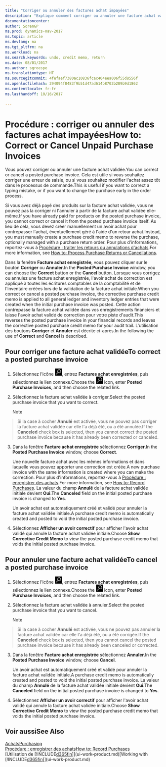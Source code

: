 ```yaml
---
title: "Corriger ou annuler des factures achat impayées"
description: "Explique comment corriger ou annuler une facture achat validée et créer automatiquement un avoir achat."
documentationcenter: 
author: SorenGP
ms.prod: dynamics-nav-2017
ms.topic: article
ms.devlang: na
ms.tgt_pltfrm: na
ms.workload: na
ms.search.keywords: undo, credit memo, return
ms.date: 08/01/2017
ms.author: sgroespe
ms.translationtype: HT
ms.sourcegitcommit: 4fefaef7380ac10836fcac404eea006f55d8556f
ms.openlocfilehash: 294094f8483f9b51d47ad614b8702b289b9d1862
ms.contentlocale: fr-fr
ms.lasthandoff: 10/16/2017

---
```

# <a name="how-to-correct-or-cancel-unpaid-purchase-invoices"></a><span data-ttu-id="a53bd-103">Procédure : corriger ou annuler des factures achat impayées</span><span class="sxs-lookup"><span data-stu-id="a53bd-103">How to: Correct or Cancel Unpaid Purchase Invoices</span></span>
<span data-ttu-id="a53bd-104">Vous pouvez corriger ou annuler une facture achat validée.</span><span class="sxs-lookup"><span data-stu-id="a53bd-104">You can correct or cancel a posted purchase invoice.</span></span> <span data-ttu-id="a53bd-105">Cela est utile si vous souhaitez corriger une erreur de saisie, ou si vous souhaitez modifier l'achat assez tôt dans le processus de commande.</span><span class="sxs-lookup"><span data-stu-id="a53bd-105">This is useful if you want to correct a typing mistake, or if you want to change the purchase early in the order process.</span></span>

<span data-ttu-id="a53bd-106">Si vous avez déjà payé des produits sur la facture achat validée, vous ne pouvez pas la corriger ni l'annuler à partir de la facture achat validée elle-même.</span><span class="sxs-lookup"><span data-stu-id="a53bd-106">If you have already paid for products on the posted purchase invoice, you cannot correct or cancel it from the posted purchase invoice itself.</span></span> <span data-ttu-id="a53bd-107">Au lieu de cela, vous devez créer manuellement un avoir achat pour contrepasser l'achat, éventuellement géré à l'aide d'un retour achat.</span><span class="sxs-lookup"><span data-stu-id="a53bd-107">Instead, you must manually create a purchase credit memo to reverse the purchase, optionally managed with a purchase return order.</span></span> <span data-ttu-id="a53bd-108">Pour plus d'informations, reportez-vous à [Procédure : traiter les retours ou annulations d'achats](purchasing-how-process-purchase-returns-cancellations.md).</span><span class="sxs-lookup"><span data-stu-id="a53bd-108">For more information, see [How to: Process Purchase Returns or Cancellations](purchasing-how-process-purchase-returns-cancellations.md).</span></span>

<span data-ttu-id="a53bd-109">Dans la fenêtre **Facture achat enregistrée**, vous pouvez cliquer sur le bouton **Corriger** ou **Annuler**.</span><span class="sxs-lookup"><span data-stu-id="a53bd-109">In the **Posted Purchase Invoice** window, you can choose the **Correct** button or the **Cancel** button.</span></span> <span data-ttu-id="a53bd-110">Lorsque vous corrigez ou annulez une facture achat enregistrée, l'avoir achat de correction est appliqué à toutes les écritures comptables de la comptabilité et de l'inventaire créées lors de la validation de la facture achat initiale.</span><span class="sxs-lookup"><span data-stu-id="a53bd-110">When you correct or cancel a posted purchase invoice, the corrective purchase credit memo is applied to all general ledger and inventory ledger entries that were created when the initial purchase invoice was posted.</span></span> <span data-ttu-id="a53bd-111">Cette action contrepasse la facture achat validée dans vos enregistrements financiers et laisse l'avoir achat validé de correction pour votre piste d'audit.</span><span class="sxs-lookup"><span data-stu-id="a53bd-111">This reverses the posted purchase invoice in your financial records and leaves the corrective posted purchase credit memo for your audit trail.</span></span> <span data-ttu-id="a53bd-112">L'utilisation des boutons **Corriger** et **Annuler** est décrite ci-après.</span><span class="sxs-lookup"><span data-stu-id="a53bd-112">In the following the use of **Correct** and **Cancel** is described.</span></span>

## <a name="to-correct-a-posted-purchase-invoice"></a><span data-ttu-id="a53bd-113">Pour corriger une facture achat validée</span><span class="sxs-lookup"><span data-stu-id="a53bd-113">To correct a posted purchase invoice</span></span>
1. <span data-ttu-id="a53bd-114">Sélectionnez l'icône ![Page ou état pour la recherche](media/ui-search/search_small.png "Page ou état pour la recherche"), entrez **Factures achat enregistrées**, puis sélectionnez le lien connexe.</span><span class="sxs-lookup"><span data-stu-id="a53bd-114">Choose the ![Search for Page or Report](media/ui-search/search_small.png "Search for Page or Report icon") icon, enter **Posted Purchase Invoices**, and then choose the related link.</span></span>  
2. <span data-ttu-id="a53bd-115">Sélectionnez la facture achat validée à corriger.</span><span class="sxs-lookup"><span data-stu-id="a53bd-115">Select the posted purchase invoice that you want to correct.</span></span>  

    > [!NOTE]  
>   <span data-ttu-id="a53bd-116">Si la case à cocher **Annulé** est activée, vous ne pouvez pas corriger la facture achat validée car elle l'a déjà été, ou a été annulée.</span><span class="sxs-lookup"><span data-stu-id="a53bd-116">If the **Canceled** check box is selected, then you cannot correct the posted purchase invoice because it has already been corrected or canceled.</span></span>
3. <span data-ttu-id="a53bd-117">Dans la fenêtre **Facture achat enregistrée** sélectionnez **Corriger**.</span><span class="sxs-lookup"><span data-stu-id="a53bd-117">In the **Posted Purchase Invoice** window, choose **Correct**.</span></span>

    <span data-ttu-id="a53bd-118">Une nouvelle facture achat avec les mêmes informations et dans laquelle vous pouvez apporter une correction est créée.</span><span class="sxs-lookup"><span data-stu-id="a53bd-118">A new purchase invoice with the same information is created where you can make the correction.</span></span> <span data-ttu-id="a53bd-119">Pour plus d'informations, reportez-vous à [Procédure : enregistrer des achats](purchasing-how-record-purchases.md).</span><span class="sxs-lookup"><span data-stu-id="a53bd-119">For more information, see [How to: Record Purchases](purchasing-how-record-purchases.md).</span></span> <span data-ttu-id="a53bd-120">La valeur du champ **Annulé** de la facture achat validée initiale devient **Oui**.</span><span class="sxs-lookup"><span data-stu-id="a53bd-120">The **Canceled** field on the initial posted purchase invoice is changed to **Yes**.</span></span>

    <span data-ttu-id="a53bd-121">Un avoir achat est automatiquement créé et validé pour annuler la facture achat validée initiale.</span><span class="sxs-lookup"><span data-stu-id="a53bd-121">A purchase credit memo is automatically created and posted to void the initial posted purchase invoice.</span></span>
4. <span data-ttu-id="a53bd-122">Sélectionnez **Afficher un avoir correctif** pour afficher l'avoir achat validé qui annule la facture achat validée initiale.</span><span class="sxs-lookup"><span data-stu-id="a53bd-122">Choose **Show Corrective Credit Memo** to view the posted purchase credit memo that voids the initial posted purchase invoice.</span></span>

## <a name="to-cancel-a-posted-purchase-invoice"></a><span data-ttu-id="a53bd-123">Pour annuler une facture achat validée</span><span class="sxs-lookup"><span data-stu-id="a53bd-123">To cancel a posted purchase invoice</span></span>
1. <span data-ttu-id="a53bd-124">Sélectionnez l'icône ![Page ou état pour la recherche](media/ui-search/search_small.png "Page ou état pour la recherche"), entrez **Factures achat enregistrées**, puis sélectionnez le lien connexe.</span><span class="sxs-lookup"><span data-stu-id="a53bd-124">Choose the ![Search for Page or Report](media/ui-search/search_small.png "Search for Page or Report icon") icon, enter **Posted Purchase Invoices**, and then choose the related link.</span></span>  
2. <span data-ttu-id="a53bd-125">Sélectionnez la facture achat validée à annuler.</span><span class="sxs-lookup"><span data-stu-id="a53bd-125">Select the posted purchase invoice that you want to cancel.</span></span>

    > [!NOTE]  
>   <span data-ttu-id="a53bd-126">Si la case à cocher **Annulé** est activée, vous ne pouvez pas annuler la facture achat validée car elle l'a déjà été, ou a été corrigée.</span><span class="sxs-lookup"><span data-stu-id="a53bd-126">If the **Canceled** check box is selected, then you cannot cancel the posted purchase invoice because it has already been canceled or corrected.</span></span>
3. <span data-ttu-id="a53bd-127">Dans la fenêtre **Facture achat enregistrée** sélectionnez **Annuler**.</span><span class="sxs-lookup"><span data-stu-id="a53bd-127">In the **Posted Purchase Invoice** window, choose **Cancel**.</span></span>

    <span data-ttu-id="a53bd-128">Un avoir achat est automatiquement créé et validé pour annuler la facture achat validée initiale.</span><span class="sxs-lookup"><span data-stu-id="a53bd-128">A purchase credit memo is automatically created and posted to void the initial posted purchase invoice.</span></span> <span data-ttu-id="a53bd-129">La valeur du champ **Annulé** de la facture achat validée initiale devient **Oui**.</span><span class="sxs-lookup"><span data-stu-id="a53bd-129">The **Canceled** field on the initial posted purchase invoice is changed to **Yes**.</span></span>
4. <span data-ttu-id="a53bd-130">Sélectionnez **Afficher un avoir correctif** pour afficher l'avoir achat validé qui annule la facture achat validée initiale.</span><span class="sxs-lookup"><span data-stu-id="a53bd-130">Choose **Show Corrective Credit Memo** to view the posted purchase credit memo that voids the initial posted purchase invoice.</span></span>

## <a name="see-also"></a><span data-ttu-id="a53bd-131">Voir aussi</span><span class="sxs-lookup"><span data-stu-id="a53bd-131">See Also</span></span>
[<span data-ttu-id="a53bd-132">Achats</span><span class="sxs-lookup"><span data-stu-id="a53bd-132">Purchasing</span></span>](purchasing-manage-purchasing.md)  
[<span data-ttu-id="a53bd-133">Procédure : enregistrer des achats</span><span class="sxs-lookup"><span data-stu-id="a53bd-133">How to: Record Purchases</span></span>](purchasing-how-record-purchases.md)  
<span data-ttu-id="a53bd-134">[Utilisation de [!INCLUDE[d365fin](includes/d365fin_md.md)]](ui-work-product.md)</span><span class="sxs-lookup"><span data-stu-id="a53bd-134">[Working with [!INCLUDE[d365fin](includes/d365fin_md.md)]](ui-work-product.md)</span></span>

